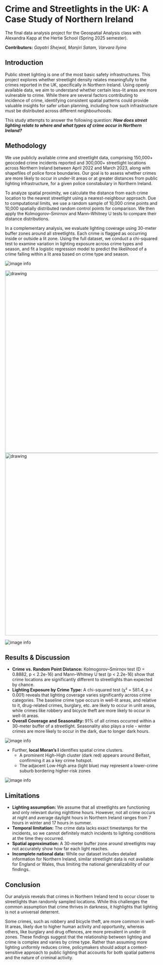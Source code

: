 
# Crime and Streetlights in the UK: A Case Study of Northern Ireland
The final data analysis project for the Geospatial Analysis class with Alexandra Kapp at the Hertie School (Spring 2025 semester).
 
**Contributors:** *Gayatri Shejwal, Manjiri Satam, Varvara Ilyina*


## Introduction

Public street lighting is one of the most basic safety infrastructures. This project explores whether streetlight density relates meaningfully to the crimes reported in the UK, specifically in Northern Ireland. Using openly available data, we aim to understand whether certain less-lit areas are more vulnerable to crime. While there are several factors contributing to incidence of crime, identifying consistent spatial patterns could provide valuable insights for safer urban planning, including how such infrastructure must be distributed across different neighbourhoods.

This study attempts to answer the following question:
***How does street lighting relate to where and what types of crime occur in Northern Ireland?***

## Methodology

We use publicly available crime and streetlight data, comprising 150,000+ geocoded crime incidents reported and 300,000+ streetlight locations across Northern Ireland between April 2022 and March 2023, along with shapefiles of police force boundaries. Our goal is to assess whether crimes are more likely to occur in under-lit areas or at greater distances from public lighting infrastructure, for a given police constabulary in Northern Ireland.

To analyze spatial proximity, we calculate the distance from each crime location to the nearest streetlight using a nearest-neighbour approach. Due to computational limits, we use a random sample of 10,000 crime points and 10,000 spatially distributed random control points for comparison. We then apply the Kolmogorov–Smirnov and Mann–Whitney U tests to compare their distance distributions.

In a complementary analysis, we evaluate lighting coverage using 30-meter buffer zones around all streetlights. Each crime is flagged as occurring inside or outside a lit zone. Using the full dataset, we conduct a chi-squared test to examine variation in lighting exposure across crime types and season, and fit a logistic regression model to predict the likelihood of a crime falling within a lit area based on crime type and season.


![image info](./03_plots/sl_loc_cloropleth_ni_blue.png)

<img src="./03_plots/sl_loc_cloropleth_ni_blue.png" alt="drawing" width="600"/>    <img src="./03_plots/crime_loc_cloropleth_ni.png" alt="drawing" width="600"/>

![image info](./03_plots/crime_loc_cloropleth_ni.png)


## Results & Discussion

-   **Crime vs. Random Point Distance:** Kolmogorov–Smirnov test (D = 0.8882, p < 2.2e-16) and Mann–Whitney U test (p < 2.2e-16) show that crime locations are significantly different to streetlights than expected by chance.
-   **Lighting Exposure by Crime Type:** A chi-squared test (χ² = 581.4, p < 0.001) reveals that lighting coverage varies significantly across crime categories. The baseline crime type occurs in well-lit areas, and relative to it, drug-related crimes, burglary, etc. are likely to occur in unlit areas, while crimes like robbery and bicycle theft are more likely to occur in well-lit areas.
-   **Overall Coverage and Seasonality:** 91% of all crimes occurred within a 30-meter buffer of a streetlight. Seasonality also plays a role - winter crimes are more likely to occur in the dark, due to longer dark hours.

![image info](./03_plots/logistic_reg_horizontal.png)

- Further, **local Moran’s I** identifies spatial crime clusters.
	- A prominent High-High cluster (dark red) appears around Belfast, confirming it as a key crime hotspot.
	- The adjacent Low-High area (light blue) may represent a lower-crime suburb bordering higher-risk zones

![image info](./03_plots/lisa_map_ni.png)

## Limitations

-   **Lighting assumption:** We assume that all streetlights are functioning and only relevant during nighttime hours. However, not all crime occurs at night and average daylight hours in Northern Ireland ranges from 7 hours in winter and 17 hours in summer.
-  **Temporal limitation:** The crime data lacks exact timestamps for the incidents, so we cannot definitely match incidents to lighting conditions at the time they occurred.
-   **Spatial approximation:** A 30-meter buffer zone around streetlights may not accurately show how far each light reaches.
-   **Incomplete national data:** While our dataset includes detailed information for Northern Ireland, similar streetlight data is not available for England or Wales, thus limiting the national generalizability of our findings.

## Conclusion

Our analysis reveals that crimes in Northern Ireland tend to occur closer to streetlights than randomly sampled locations. While this challenges the common assumption that crime thrives in darkness, it highlights that lighting is not a universal deterrent.

Some crimes, such as robbery and bicycle theft, are more common in well-lit areas, likely due to higher human activity and opportunity, whereas others, like burglary and drug offences, are more prevalent in under-lit zones. These findings suggest that the relationship between lighting and crime is complex and varies by crime type. Rather than assuming more lighting uniformly reduces crime, policymakers should adopt a context-sensitive approach to public lighting that accounts for both spatial patterns and the nature of criminal activity.
